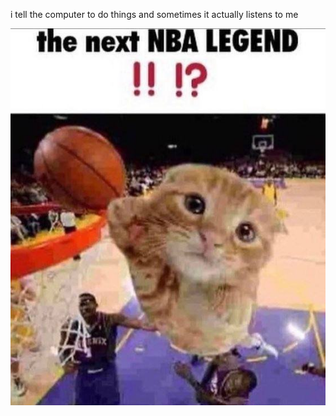 i tell the computer to do things and sometimes it actually listens to me
<!--START_SECTION:update_image-->
<img src=https://raw.githubusercontent.com/sneakykestrel/sneakykestrel/main/.github/images/nba_legend.png height="" width="" align=left alt=kitty />
<!--END_SECTION:update_image-->

